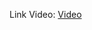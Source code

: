 Link Video: [Video]([http://url.del.sito](https://drive.google.com/file/d/1a_ggDza0hf-aY1vxe_A9XW2ldqBpGZKO/view?usp=drive_link))
